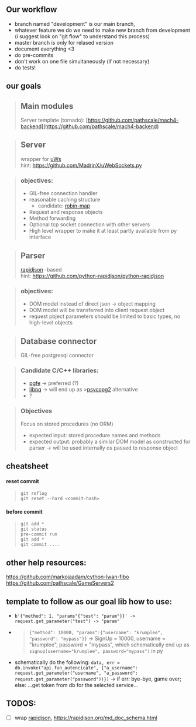 ## Our workflow
- branch named "development" is our main branch,
- whatever feature we do we need to make new branch from development (i suggest look on "git flow" to understand this process)
- master branch is only for relased version
- document everything <3
- do pre-commits
- don't work on one file simultaneously (if not necessary)
- do tests!
## our goals
>## Main modules
>
>Server template (tornado):
>[https://github.com/pathscale/mach4-backend](https://github.com/pathscale/mach4-backend)


>## Server
>
> wrapper for [uWs](https://github.com/uNetworking/uWebSockets)<br>
> hint: [https://github.com/MadrinX/uWebSockets.py ](https://github.com/MadrinX/uWebSockets.py )

>### objectives:
> - GIL-free connection handler
> - reasonable caching structure
> 	- candidate: [robin-map](https://github.com/Tessil/robin-map)
> - Request and response objects
> - Method forwarding
> - Optional tcp socket connection with other servers
> - High level wrapper to make it at least partly available from py interface


>## Parser
>[rapidjson](https://rapidjson.org/) -based<br>
>hint: [https://github.com/python-rapidjson/python-rapidjson ](https://github.com/python-rapidjson/python-rapidjson )

>### objectives:
> - DOM model instead of direct json -> object mapping
> - DOM model will be transferred into client request object
> - request pbject parameters should be limited to basic types, no high-level objects

>## Database connector
>GIL-free postgresql connector

>### Candidate C/C++ libraries:
>- [pgfe](https://github.com/dmitigr/pgfe/tree/master/lib/dmitigr) -> preferred (?)
>- [libpq](https://www.postgresql.org/docs/12/libpq.html)  -> will end up as >[psycopg2](https://github.com/psycopg/psycopg2) alternative
>- ?

>### Objectives
>Focus on stored procedures (no ORM)
>- expected input: stored procedure names and methods
>- expected output: probably a similar DOM model as constructed for parser -> will be used internally os passed to response object

## cheatsheet
#### reset commit
> ```
> git reflog
> git reset --hard <commit-hash>
> ```
#### before commit
> ```
> git add *
> git status
> pre-commit run
> git add *
> git commit ....
> ```

## other help resources:
https://github.com/markojaadam/cython-lwan-fibo
https://github.com/pathscale/GameServers2

## template to follow as our goal lib how to use:
- ```b'{"method": 1, "params"{"test": "param"}}' -> request.get_parameter("test") -> "param"```
- >```{"method": 10000, "params":{"username": "krumplee", "password": "mypass"}}``` -> SignUp = 10000, username = "krumplee", password = "mypass",
which schematically end up as ```signup(username="krumplee", password="mypass")``` in py
- schematically do the following: ```data, err = db.invoke("api.fun_autencicate", {"a_username": request.get_parameter("username", "a_password": request.get_parameter("password"))})``` -> if err: bye-bye, game over; else: ...get token from db for the selected service...

## TODOS:
- [ ] wrap [rapidjson](https://rapidjson.org/), https://rapidjson.org/md_doc_schema.html

